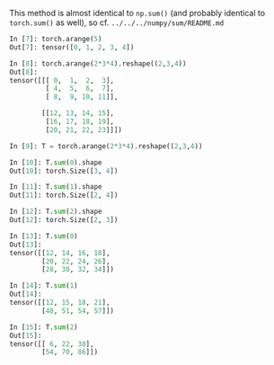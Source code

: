This method is almost identical to `np.sum()` (and probably identical to `torch.sum()` as well), so cf. `../../../numpy/sum/README.md`

```python
In [7]: torch.arange(5)
Out[7]: tensor([0, 1, 2, 3, 4])

In [8]: torch.arange(2*3*4).reshape((2,3,4))
Out[8]:
tensor([[[ 0,  1,  2,  3],
         [ 4,  5,  6,  7],
         [ 8,  9, 10, 11]],

        [[12, 13, 14, 15],
         [16, 17, 18, 19],
         [20, 21, 22, 23]]])

In [9]: T = torch.arange(2*3*4).reshape((2,3,4))

In [10]: T.sum(0).shape
Out[10]: torch.Size([3, 4])

In [11]: T.sum(1).shape
Out[11]: torch.Size([2, 4])

In [12]: T.sum(2).shape
Out[12]: torch.Size([2, 3])

In [13]: T.sum(0)
Out[13]:
tensor([[12, 14, 16, 18],
        [20, 22, 24, 26],
        [28, 30, 32, 34]])

In [14]: T.sum(1)
Out[14]:
tensor([[12, 15, 18, 21],
        [48, 51, 54, 57]])

In [15]: T.sum(2)
Out[15]:
tensor([[ 6, 22, 38],
        [54, 70, 86]])
```
